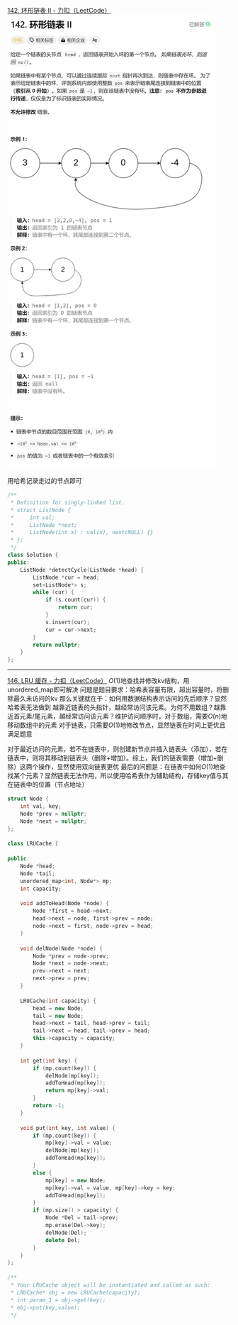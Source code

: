 [142. 环形链表 II - 力扣（LeetCode）](https://leetcode.cn/problems/linked-list-cycle-ii/solutions/441131/huan-xing-lian-biao-ii-by-leetcode-solution/?envType=study-plan-v2&envId=top-100-liked)
![image.png](https://raw.githubusercontent.com/ren77281/pigco-image/main/img/202404121126723.png)

用哈希记录走过的节点即可
```cpp
/**
 * Definition for singly-linked list.
 * struct ListNode {
 *     int val;
 *     ListNode *next;
 *     ListNode(int x) : val(x), next(NULL) {}
 * };
 */
class Solution {
public:
    ListNode *detectCycle(ListNode *head) {
        ListNode *cur = head;
        set<ListNode*> s;
        while (cur) {
            if (s.count(cur)) {
                return cur;
            }
            s.insert(cur);
            cur = cur->next;
        }
        return nullptr;
    }
};
```
***
[146. LRU 缓存 - 力扣（LeetCode）](https://leetcode.cn/problems/lru-cache/description/?envType=study-plan-v2&envId=top-100-liked)
$O(1)$地查找并修改kv结构，用unordered_map即可解决
问题是题目要求：哈希表容量有限，超出容量时，将删除最久未访问的kv
那么关键就在于：如何用数据结构表示访问的先后顺序？显然哈希表无法做到
越靠近链表的头指针，越经常访问该元素。为何不用数组？越靠近首元素/尾元素，越经常访问该元素？维护访问顺序时，对于数组，需要$O(n)$地移动数组中的元素
对于链表，只需要$O(1)$地修改节点，显然链表在时间上更优且满足题意

对于最近访问的元素，若不在链表中，则创建新节点并插入链表头（添加），若在链表中，则将其移动到链表头（删除+增加）。综上，我们的链表需要（增加+删除）这两个操作，显然使用双向链表更优
最后的问题是：在链表中如何$O(1)$地查找某个元素？显然链表无法作用，所以使用哈希表作为辅助结构，存储key值与其在链表中的位置（节点地址）

```cpp
struct Node {
    int val, key;
    Node *prev = nullptr;
    Node *next = nullptr;
};

class LRUCache {
    
public:
    Node *head;
    Node *tail;
    unordered_map<int, Node*> mp;
    int capacity;

    void addToHead(Node *node) {
        Node *first = head->next;
        head->next = node, first->prev = node;
        node->next = first, node->prev = head;
    }

    void delNode(Node *node) {
        Node *prev = node->prev;
        Node *next = node->next;
        prev->next = next;
        next->prev = prev;
    }

    LRUCache(int capacity) {
        head = new Node;
        tail = new Node;
        head->next = tail, head->prev = tail;
        tail->next = head, tail->prev = head;
        this->capacity = capacity;
    }
    
    int get(int key) {
        if (mp.count(key)) {
            delNode(mp[key]);
            addToHead(mp[key]);
            return mp[key]->val;
        }
        return -1;
    }
    
    void put(int key, int value) {
        if (mp.count(key)) {
            mp[key]->val = value;
            delNode(mp[key]);
            addToHead(mp[key]);
        }
        else {
            mp[key] = new Node;
            mp[key]->val = value, mp[key]->key = key;
            addToHead(mp[key]);
        }
        if (mp.size() > capacity) {
            Node *Del = tail->prev;
            mp.erase(Del->key);
            delNode(Del);
            delete Del;
        }
    }
};

/**
 * Your LRUCache object will be instantiated and called as such:
 * LRUCache* obj = new LRUCache(capacity);
 * int param_1 = obj->get(key);
 * obj->put(key,value);
 */
```
